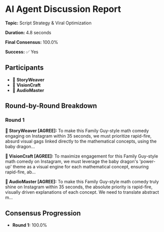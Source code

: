 # AI Agent Discussion Report

**Topic:** Script Strategy & Viral Optimization

**Duration:** 4.8 seconds

**Final Consensus:** 100.0%

**Success:** ✅ Yes

## Participants

- 📝 **StoryWeaver**
- 🎨 **VisionCraft**
- 🎵 **AudioMaster**

## Round-by-Round Breakdown

### Round 1

**📝 StoryWeaver [AGREE]:** To make this Family Guy-style math comedy engaging on Instagram within 35 seconds, we must prioritize rapid-fire, absurd visual gags linked directly to the mathematical concepts, using the baby dragon...

**🎨 VisionCraft [AGREE]:** To maximize engagement for this Family Guy-style math comedy on Instagram, we must leverage the baby dragon's 'power-up' theme as a visual engine for each mathematical concept, ensuring rapid-fire, ab...

**🎵 AudioMaster [AGREE]:** To make this Family Guy-style math comedy truly shine on Instagram within 35 seconds, the absolute priority is rapid-fire, visually driven explanations of each concept. We need to translate abstract m...

## Consensus Progression

- **Round 1:** 100.0%
